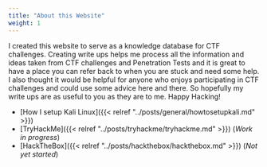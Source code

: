 ```yaml
---
title: "About this Website"
weight: 1
---
```


I created this website to serve as a knowledge database for CTF challenges. Creating write ups helps me process all the information and ideas taken from CTF challenges and Penetration Tests and it is great to have a place you can refer back to when you are stuck and need some help.
I also thought it would be helpful for anyone who enjoys participating in CTF challenges and could use some advice here and there. So hopefully my write ups are as useful to you as they are to me. Happy Hacking!

- [How I setup Kali Linux]({{< relref "../posts/general/howtosetupkali.md" >}})
- [TryHackMe]({{< relref "../posts/tryhackme/tryhackme.md" >}}) (_Work in progress_)
- [HackTheBox]({{< relref "../posts/hackthebox/hackthebox.md" >}}) (_Not yet started_)
